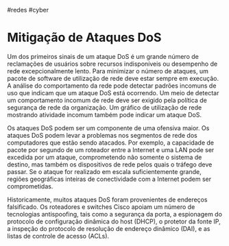 #redes #cyber 
# Mitigação de Ataques DoS

Um dos primeiros sinais de um ataque DoS é um grande número de reclamações de usuários sobre recursos indisponíveis ou desempenho de rede excepcionalmente lento. Para minimizar o número de ataques, um pacote de software de utilização de rede deve estar sempre em execução. A análise do comportamento da rede pode detectar padrões incomuns de uso que indicam que um ataque DoS está ocorrendo. Um meio de detectar um comportamento incomum de rede deve ser exigido pela política de segurança de rede da organização. Um gráfico de utilização de rede mostrando atividade incomum também pode indicar um ataque DoS.

Os ataques DoS podem ser um componente de uma ofensiva maior. Os ataques DoS podem levar a problemas nos segmentos de rede dos computadores que estão sendo atacados. Por exemplo, a capacidade de pacote por segundo de um roteador entre a Internet e uma LAN pode ser excedida por um ataque, comprometendo não somente o sistema de destino, mas também os dispositivos de rede pelos quais o tráfego deve passar. Se o ataque for realizado em escala suficientemente grande, regiões geográficas inteiras de conectividade com a Internet podem ser comprometidas.

Historicamente, muitos ataques DoS foram provenientes de endereços falsificado. Os roteadores e switches Cisco apoiam um número de tecnologias antispoofing, tais como a segurança da porta, a espionagem do protocolo de configuração dinâmica do host (DHCP), o protetor da fonte IP, a inspeção do protocolo de resolução de endereço dinâmico (DAI), e as listas de controle de acesso (ACLs).